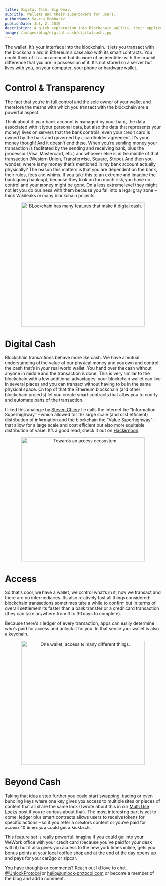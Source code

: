 ```yaml
---
title: Digital Cash. Big Deal.
subTitle: Wallets and their superpowers for users.
authorName: Sascha Mombartz
publishDate: July 2, 2019
description: A quick exploration into blockchain wallets, their applications and why they're so powerful.
image: /images/blog/digital-cash/digitalcash.jpg
---
```


The wallet. It’s your interface into the blockchain. It lets you transact with the blockchain and in Ethereum’s case also with its smart contracts. You could think of it as an account but its more of an identifier with the crucial difference that you are in possession of it. It’s not stored on a server but lives with you, on your computer, your phone or hardware wallet.

# Control & Transparency

The fact that you’re in full control and the sole owner of your wallet and therefore the means with which you transact with the blockchain are a powerful aspect.

Think about it: your bank  account is managed by your bank, the data associated with it (your personal data, but also the data that represents your money) lives on servers that the bank controls, even your credit card is owned by the bank and governed by a cardholder agreement. It’s your money though! And it doesn’t end there. When you’re sending money your transaction is facilitated by the sending and receiving bank, plus the processor (Visa, Mastercard, etc.) and whoever else is in  the middle of that transaction (Western Union, Transferwise, Square, Stripe). And then you wonder, where is my money that’s mentioned in my bank account actually physically? The reason this matters is that you are dependent on the bank, their rules, fees and whims. If you take this to an extreme and imagine the bank going bankrupt, because they took on too much risk, you have no control and your money might be gone. On a less extreme level they might not let you do business with them because you fall into a legal gray zone – think Wikileaks or many blockchain projects.

<p style="text-align:center">
	<img src="/images/blog/digital-cash/digitalcash.jpg" width="400px" alt="BLockchain has many features that make it digital cash.">
</p>

# Digital Cash

Blockchain transactions behave more like cash. We have a mutual understanding of the value of our physical money and you own and control the cash that’s in your real world wallet. You hand over the cash without anyone in middle and the transaction is done. This is very similar to the blockchain with a few additional advantages: your blockchain wallet can live in several places and you can transact without having to be in the same physical space. On  top of that the Ethereum blockchain (and other blockchain projects) let you create smart contracts that allow you to codify and automate parts of the transaction.

I liked this analogie by [Steven Chien](https://twitter.com/stevenmeets): he calls the internet the “Information Superhighway” – which allowed for the large scale (and cost efficient) distribution of information and the blockchain the “Value Superhighway” – that allow for a large scale and cost efficient but also more equitable distribution of value. It’s a good read, check it out on [Hackernoon](https://hackernoon.com/blockchain-the-value-superhighway-into-your-wallet-9330cec5bf8f).

<p style="text-align:center">
	<img src="/images/blog/digital-cash/keychain.jpg" width="400px" alt="Towards an access ecosystem.">
</p>

# Access

So that’s cool, we have a wallet, we control what’s in it, how we transact and there are no intermediaries. Its also relatively fast all things considered: blockchain transactions sometimes take a while to confirm but in terms of overall settlement its faster than a bank transfer or a credit card transaction (they can take anywhere from 3 to 30 days to complete).

Because there's a ledger of every transaction, apps can easily determine who’s paid for access and unlock it for you. In that sense your wallet is also a keychain.

<p style="text-align:center">
	<img src="/images/blog/digital-cash/creditcard.jpg" width="400px" alt="One wallet, access to many different things.">
</p>

# Beyond Cash

Taking that idea a step further you could start swapping, trading or even bundling keys where one key gives you access to multiple sites or pieces of content that all share the same lock (I wrote about this in our [Multi Use Locks](https://unlock-protocol.com/blog/multi-use-locks/) post if you’re curious about that). The most interesting part is yet to come: ledger plus smart contracts allows users to receive tokens for specific actions – so if you refer a creators content or you’ve paid for access 10 times you could get a kickback.

This feature set is really powerful: imagine if you could get into your WeWork office with your credit card (because you’ve paid for your desk with it) but it also gives you access to the new york times online, gets you bonus points at your local coffee shop and at the end of the day opens up and pays for your car2go or zipcar.


You have thoughts or comments? Reach out I’d love to chat. [@UnlockProtocol](https://twitter.com/UnlockProtocol) or [hello@unlock-protocol.com](mailto:hello@unlock-protocol.com) or become a member of the blog and add a comment.